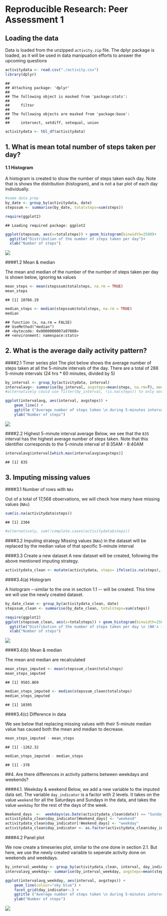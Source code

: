 # Reproducible Research: Peer Assessment 1


## Loading the data 

Data is loaded from the unzipped `activity.zip` file. The dplyr package is loaded, as it will be used in data manipuation efforts to answer the upcoming questions 


```r
activitydata <- read.csv("./activity.csv")
library(dplyr)
```

```
## 
## Attaching package: 'dplyr'
## 
## The following object is masked from 'package:stats':
## 
##     filter
## 
## The following objects are masked from 'package:base':
## 
##     intersect, setdiff, setequal, union
```

```r
activitydata <- tbl_df(activitydata)
```


## 1. What is mean total number of steps taken per day?
#### 1.1 Histogram  
A histogram is created to show the number of steps taken each day. Note that is shows the distribution (histogram), and is not a bar plot of each day individually.


```r
#some data prep
by_date <- group_by(activitydata, date)
stepssum <- summarise(by_date, totalsteps=sum(steps))
```


```r
require(ggplot2)
```

```
## Loading required package: ggplot2
```

```r
ggplot(stepssum, aes(x=totalsteps)) + geom_histogram(binwidth=2500)+
  ggtitle("Distribution of the number of steps taken per day")+
  xlab("Number of steps")
```

![](./PA1_template_files/figure-html/Section1.1plot-1.png) 

####1.2 Mean & median

The mean and median of the number of the number of steps taken per day is shown below, ignoring `NA` values


```r
mean_steps <- mean(stepssum$totalsteps, na.rm = TRUE)
mean_steps
```

```
## [1] 10766.19
```

```r
median_steps <- median(stepssum$totalsteps, na.rm = TRUE)
median
```

```
## function (x, na.rm = FALSE) 
## UseMethod("median")
## <bytecode: 0x0000000007a97088>
## <environment: namespace:stats>
```


## 2. What is the average daily activity pattern?
####2.1 Timer series plot
The plot below shows the average number of steps taken at all the 5-minute intervals of the day.
There are a total of 288 5-minute intervals (24 hrs * 60 minutes, divided by 5)


```r
by_interval <- group_by(activitydata, interval)
intervalavg<- summarise(by_interval, avgsteps=mean(steps, na.rm=T), medsteps=median(steps, na.rm=T))
#alternatively could use filter(by_interval, !is.na(steps)) to only work with complete cases, but alas
```


```r
ggplot(intervalavg, aes(interval, avgsteps)) + 
    geom_line() +
    ggtitle ("Average number of steps taken \n during 5-minutes intervals") +
    ylab("Number of steps")
```

![](./PA1_template_files/figure-html/Section2.1plot-1.png) 

####2.2 Highest 5-minute interval average
Below, we see that the `835` interval has the highest average number of steps taken.
Note that this identifier corresponds to the 5-minute interval of 8:35AM - 8:40AM

```r
intervalavg$interval[which.max(intervalavg$avgsteps)]
```

```
## [1] 835
```

## 3. Imputing missing values
####3.1 Number of rows with `NAs`

Out of a total of 17,568 observations, we will check how many have missing values (`NAs`)

```r
sum(is.na(activitydata$steps))
```

```
## [1] 2304
```

```r
#alternatively, sum(!complete.cases(activitydata$steps))
```

####3.2 Imputing strategy
Missing values (`NAs`) in the dataset will be replaced by the median value of that specific 5-minute interval

####3.3 Create a new dataset
A new dataset will be created, following the above mentioned imputing strategy.


```r
activitydata_clean <- mutate(activitydata, steps= ifelse(is.na(steps), intervalavg$medsteps, steps))
```

####3.4(a) Histogram

A histogram --similar to the one in section 1.1 -- will be created. This time we will use the newly created dataset.


```r
by_date_clean <- group_by(activitydata_clean, date)
stepssum_clean <- summarise(by_date_clean, totalsteps=sum(steps))
```


```r
require(ggplot2)
ggplot(stepssum_clean, aes(x=totalsteps)) + geom_histogram(binwidth=2500, fill="sky blue")+
  ggtitle("Distribution of the number of steps taken per day \n (NA's imputed with median values)")+
  xlab("Number of steps")
```

![](./PA1_template_files/figure-html/Section3.4plot-1.png) 

####3.4(b) Mean & median

The mean and median are recalculated

```r
mean_steps_imputed <- mean(stepssum_clean$totalsteps)
mean_steps_imputed
```

```
## [1] 9503.869
```

```r
median_steps_imputed <- median(stepssum_clean$totalsteps)
median_steps_imputed
```

```
## [1] 10395
```

####3.4(c) Difference in data

We see below that replacing missing values with their 5-minute median value has caused both the mean and median to decrease. 


```r
mean_steps_imputed - mean_steps
```

```
## [1] -1262.32
```

```r
median_steps_imputed - median_steps
```

```
## [1] -370
```


##4. Are there differences in activity patterns between weekdays and weekends?

####4.1. Weekday & weekend
Below, we add a new variable to the imputed data set. The variable `day_indicator` is a factor with 2 levels. It takes on the value `weekend` for all the Saturdays and Sundays in the data, and takes the value `weekday` for the rest of the days of the week.


```r
Weekend_days  <-  weekdays(as.Date(activitydata_clean$date)) == "Sunday" | weekdays(as.Date(activitydata_clean$date)) == "Saturday"
activitydata_clean$day_indicator[Weekend_days] <- "weekend"
activitydata_clean$day_indicator[!Weekend_days] <- "weekday"
activitydata_clean$day_indicator <- as.factor(activitydata_clean$day_indicator)
```

####4.2 Panel plot

We now create a timeseries plot, similar to the one done in section 2.1. But here, we use the newly created variable to seperate activity done on weekends and weekdays.


```r
by_interval_weekday <- group_by(activitydata_clean, interval, day_indicator)
intervalavg_weekday<- summarise(by_interval_weekday, avgsteps=mean(steps, na.rm=T))
```


```r
ggplot(intervalavg_weekday, aes(interval, avgsteps)) + 
    geom_line(colour="sky blue") +
    facet_grid(day_indicator~.) +
    ggtitle ("Average number of steps taken \n during 5-minutes intervals") +
    ylab("Number of steps")
```

![](./PA1_template_files/figure-html/Section4.2plot-1.png) 
